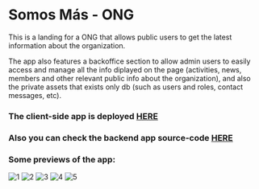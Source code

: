 # Somos Más - ONG

This is a landing for a ONG that allows public users to get the latest information about the organization.

The app also features a backoffice section to allow admin users to easily access and manage all the info diplayed on the page (activities, news, members and other relevant public info about the organization), and also the private assets that exists only db (such as users and roles, contact messages, etc).

### The client-side app is deployed [HERE](https://ong-somos-mas-client.vercel.app/)

### Also you can check the backend app source-code [HERE](https://github.com/alkemyTech/OT240-Server)

### Some previews of the app:
![1](https://user-images.githubusercontent.com/87679143/186582358-5fcd4b12-c1d2-456a-8532-2d731085a857.jpg)
![2](https://user-images.githubusercontent.com/87679143/186582362-6e5c8890-93d4-4c78-8ec4-d00bf2fc7da6.jpg)
![3](https://user-images.githubusercontent.com/87679143/186582367-322545e1-3be0-46f2-8717-fae60b43ceed.jpg)
![4](https://user-images.githubusercontent.com/87679143/186582369-776d01eb-ce65-4fd0-81b5-86af14cd8e17.jpg)
![5](https://user-images.githubusercontent.com/87679143/186582374-ef52f2e4-a1eb-4238-bc54-b0d05f5210d9.jpg)
